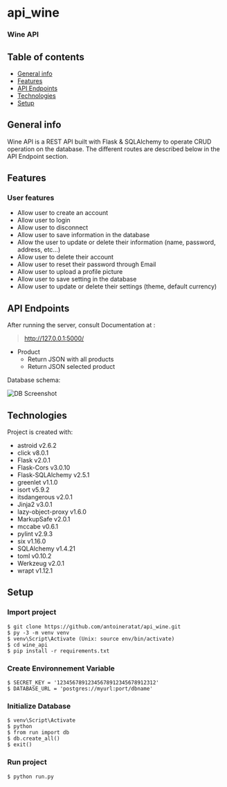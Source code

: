 ﻿# api_wine

### Wine API

## Table of contents

-   [General info](#general-info)
-   [Features](#features)
-   [API Endpoints](#api-endpoints)
-   [Technologies](#technologies)
-   [Setup](#setup)

## General info<a name="general-info"></a>

Wine API is a REST API built with Flask & SQLAlchemy to operate CRUD operation on the database. The different routes are described below in the API Endpoint section.

## Features<a name="features"></a>

### User features

-   Allow user to create an account
-   Allow user to login
-   Allow user to disconnect
-   Allow user to save information in the database
-   Allow the user to update or delete their information (name, password, address, etc…)
-   Allow user to delete their account
-   Allow user to reset their password through Email
-   Allow user to upload a profile picture
-   Allow user to save setting in the database
-   Allow user to update or delete their settings (theme, default currency)

## API Endpoints<a name="api-endpoints"></a>

After running the server, consult Documentation at :

> http://127.0.0.1:5000/

-   Product
    -   Return JSON with all products
    -   Return JSON selected product

Database schema:

![DB Screenshot](https://github.com/antoineratat/github_docs/blob/main/wine_api/1.png?raw=true)

## Technologies<a name="technologies"></a>

Project is created with:

- astroid v2.6.2
- click v8.0.1
- Flask v2.0.1
- Flask-Cors v3.0.10
- Flask-SQLAlchemy v2.5.1
- greenlet v1.1.0
- isort v5.9.2
- itsdangerous v2.0.1
- Jinja2 v3.0.1
- lazy-object-proxy v1.6.0
- MarkupSafe v2.0.1
- mccabe v0.6.1
- pylint v2.9.3
- six v1.16.0
- SQLAlchemy v1.4.21
- toml v0.10.2
- Werkzeug v2.0.1
- wrapt v1.12.1

## Setup<a name="setup"></a>

### Import project

```
$ git clone https://github.com/antoineratat/api_wine.git
$ py -3 -m venv venv
$ venv\Script\Activate (Unix: source env/bin/activate)
$ cd wine_api
$ pip install -r requirements.txt
```

### Create Environnement Variable

```
$ SECRET_KEY = '12345678912345678912345678912312'
$ DATABASE_URL = 'postgres://myurl:port/dbname'
```

### Initialize Database

```
$ venv\Script\Activate
$ python
$ from run import db
$ db.create_all()
$ exit()
```

### Run project

```
$ python run.py
```

